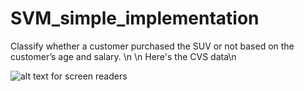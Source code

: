 # SVM_simple_implementation

Classify whether a customer purchased the SUV or not based on the customer’s age and salary.
\n
\n
Here's the CVS data\n

![alt text for screen readers](https://www.mltut.com/wp-content/uploads/2020/12/SVM-1.jpg)
